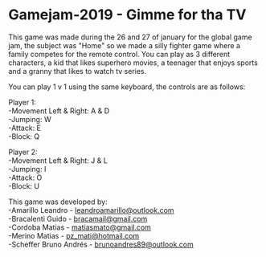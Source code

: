 # Gamejam-2019 - Gimme for tha TV

This game was made during the 26 and 27 of january for the global game jam, the subject was "Home" so we made a silly fighter game where a family competes for the remote control. You can play as 3 different characters, a kid that likes superhero movies, a teenager that enjoys sports and a granny that likes to watch tv series.

You can play 1 v 1 using the same keyboard, the controls are as follows:

Player 1:                       
-Movement Left & Right: A & D    
-Jumping: W                      
-Attack: E                       
-Block: Q

Player 2:                       
-Movement Left & Right: J & L    
-Jumping: I                      
-Attack: O                       
-Block: U

This game was developed by:                     
-Amarillo Leandro - leandroamarillo@outlook.com                     
-Bracalenti Guido - bracamail@gmail.com                     
-Cordoba Matias - matiasmato@gmail.com                     
-Merino Matias - pz_mati@hotmail.com                     
-Scheffer Bruno Andrés - brunoandres89@outlook.com                     
